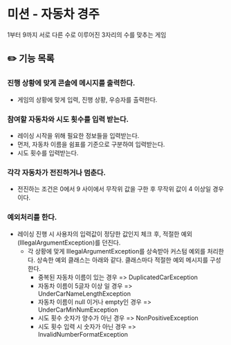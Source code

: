 # 미션 - 자동차 경주

1부터 9까지 서로 다른 수로 이루어진 3자리의 수를 맞추는 게임

## ✏️ 기능 목록

### 진행 상황에 맞게 콘솔에 메시지를 출력한다.
- 게임의 상황에 맞게 입력, 진행 상황, 우승자를 출력한다.

### 참여할 자동차와 시도 횟수를 입력 받는다.
- 레이싱 시작을 위해 필요한 정보들을 입력받는다. 
- 먼저, 자동차 이름을 쉼표를 기준으로 구분하여 입력받는다. 
- 시도 횟수를 입력받는다.

### 각각 자동차가 전진하거나 멈춘다. 
- 전진하는 조건은 0에서 9 사이에서 무작위 값을 구한 후 무작위 값이 4 이상일 경우이다.

### 예외처리를 한다.
- 레이싱 진행 시 사용자의 입력값이 정당한 값인지 체크 후, 적절한 예외(IllegalArgumentException)를 던진다.
    - 각 상황에 맞게 IllegalArgumentException를 상속받아 커스텀 예외를 처리한다. 상속한 예외 클래스는 아래와 같다. 클래스마다 적절한 예외 메시지를 구성한다.
        - 중복된 자동차 이름이 있는 경우 => DuplicatedCarException
        - 자동차 이름이 5글자 이상 일 경우 => UnderCarNameLengthException
        - 자동차 이름이 null 이거나 empty인 경우  => UnderCarMinNumException
        - 시도 횟수 숫자가 양수가 아닌 경우 => NonPositiveException
        - 시도 횟수 입력 시 숫자가 아닌 경우 => InvalidNumberFormatException